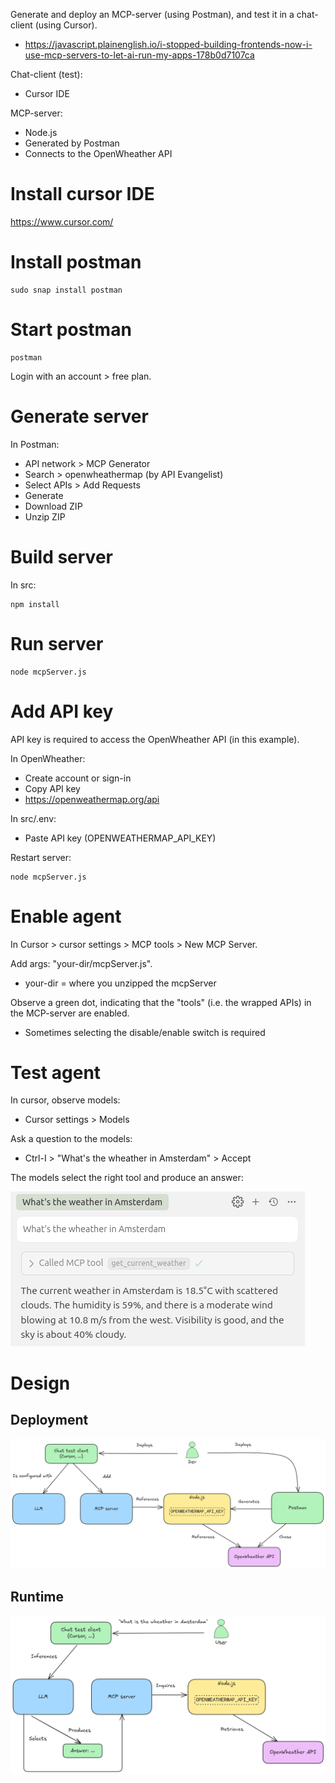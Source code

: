 Generate and deploy an MCP-server (using Postman), and test it in a chat-client (using Cursor).

- https://javascript.plainenglish.io/i-stopped-building-frontends-now-i-use-mcp-servers-to-let-ai-run-my-apps-178b0d7107ca

Chat-client (test):

- Cursor IDE

MCP-server:

- Node.js
- Generated by Postman
- Connects to the OpenWheather API

# Install cursor IDE

https://www.cursor.com/

# Install postman

    sudo snap install postman

# Start postman

    postman

Login with an account > free plan.

# Generate server

In Postman:

- API network > MCP Generator
- Search > openwheathermap (by API Evangelist)
- Select APIs > Add Requests
- Generate
- Download ZIP
- Unzip ZIP

# Build server

In src:

    npm install

# Run server

    node mcpServer.js

# Add API key

API key is required to access the OpenWheather API (in this example).

In OpenWheather:

- Create account or sign-in
- Copy API key
- https://openweathermap.org/api

In src/.env:

- Paste API key (OPENWEATHERMAP_API_KEY)

Restart server:

    node mcpServer.js

# Enable agent

In Cursor > cursor settings > MCP tools > New MCP Server.

Add args: "your-dir/mcpServer.js".

- your-dir = where you unzipped the mcpServer

Observe a green dot, indicating that the "tools" (i.e. the wrapped APIs) in the MCP-server are enabled.

- Sometimes selecting the disable/enable switch is required

# Test agent

In cursor, observe models:

- Cursor settings > Models

Ask a question to the models:

- Ctrl-I > "What's the wheather in Amsterdam" > Accept

The models select the right tool and produce an answer:

![](./Result.png)

# Design

## Deployment

![](./Deployment.png)

## Runtime

![](./Runtime.png)
